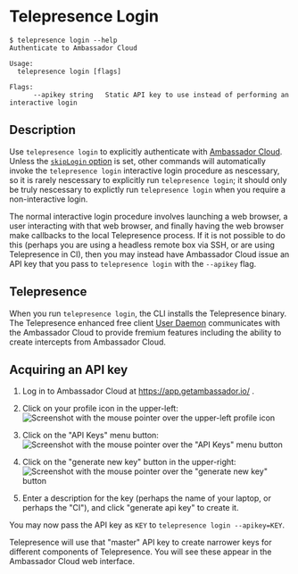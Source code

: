 # Telepresence Login

```console
$ telepresence login --help
Authenticate to Ambassador Cloud

Usage:
  telepresence login [flags]

Flags:
      --apikey string   Static API key to use instead of performing an interactive login
```

## Description

Use `telepresence login` to explicitly authenticate with [Ambassador
Cloud](https://www.getambassador.io/docs/cloud).  Unless the
[`skipLogin` option](../../config) is set, other commands will
automatically invoke the `telepresence login` interactive login
procedure as nescessary, so it is rarely nescessary to explicitly run
`telepresence login`; it should only be truly nescessary to explictly
run `telepresence login` when you require a non-interactive login.

The normal interactive login procedure involves launching a web
browser, a user interacting with that web browser, and finally having
the web browser make callbacks to the local Telepresence process.  If
it is not possible to do this (perhaps you are using a headless remote
box via SSH, or are using Telepresence in CI), then you may instead
have Ambassador Cloud issue an API key that you pass to `telepresence
login` with the `--apikey` flag.

## Telepresence

When you run `telepresence login`, the CLI installs
the Telepresence binary.  The Telepresence enhanced free client [User
Daemon](../../architecture) communicates with the Ambassador Cloud to
provide fremium features including the ability to create intercepts from
Ambassador Cloud.

## Acquiring an API key

1. Log in to Ambassador Cloud at https://app.getambassador.io/ .

2. Click on your profile icon in the upper-left: ![Screenshot with the
   mouse pointer over the upper-left profile icon](./apikey-2.png)

3. Click on the "API Keys" menu button: ![Screenshot with the mouse
   pointer over the "API Keys" menu button](./apikey-3.png)

4. Click on the "generate new key" button in the upper-right:
   ![Screenshot with the mouse pointer over the "generate new key"
   button](./apikey-4.png)

5. Enter a description for the key (perhaps the name of your laptop,
   or perhaps the "CI"), and click "generate api key" to create it.

You may now pass the API key as `KEY` to `telepresence login --apikey=KEY`.

Telepresence will use that "master" API key to create narrower keys
for different components of Telepresence.  You will see these appear
in the Ambassador Cloud web interface.
